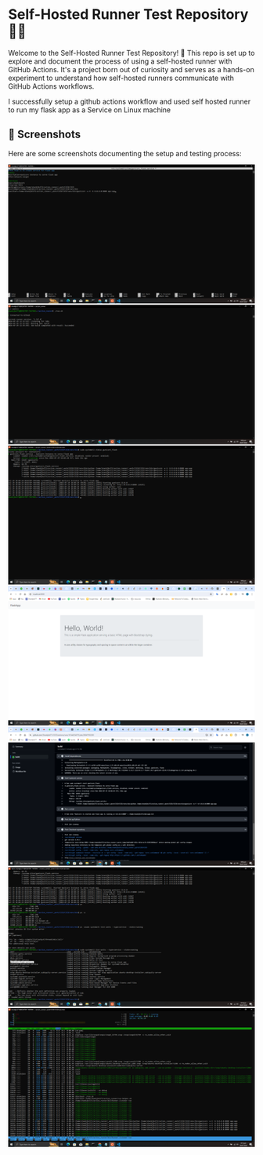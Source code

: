 # Self-Hosted Runner Test Repository 🏃‍♂

Welcome to the Self-Hosted Runner Test Repository! 🚀 This repo is set up to explore and document the process of using a self-hosted runner with GitHub Actions. It's a project born out of curiosity and serves as a hands-on experiment to understand how self-hosted runners communicate with GitHub Actions workflows.

I successfully setup a github actions workflow and used self hosted runner to run my flask app as a Service on Linux machine
## 📸 Screenshots

Here are some screenshots documenting the setup and testing process:

![Screenshot 1](Progress/Screenshot1.png)
![Screenshot 2](Progress/Screenshot2.png)
![Screenshot 3](Progress/Screenshot3.png)
![Screenshot 4](Progress/Screenshot4.png)
![Screenshot 5](Progress/Screenshot5.png)
![Screenshot 6](Progress/Screenshot6.png)
![Screenshot 7](Progress/Screenshot7.png)
